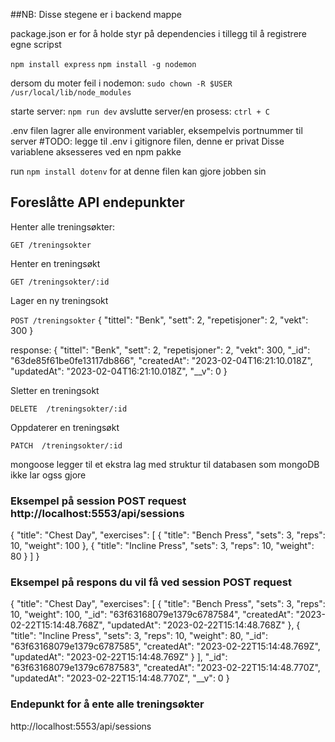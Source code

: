 ##NB: Disse stegene er i backend mappe

package.json er for å holde styr på dependencies i tillegg til å registrere egne scripst

`npm install express`
`npm install -g nodemon`

dersom du moter feil i nodemon: `sudo chown -R $USER /usr/local/lib/node_modules`


starte server: `npm run dev`
avslutte server/en prosess: `ctrl + C`

.env filen lagrer alle environment variabler, eksempelvis portnummer til server
#TODO: legge til .env i gitignore filen, denne er privat
Disse variablene aksesseres ved en npm pakke

run `npm install dotenv` for at denne filen kan gjore jobben sin

## Foreslåtte API endepunkter

Henter alle treningsøkter:

`GET /treningsokter`

Henter en treningsøkt

`GET /treningsokter/:id`

Lager en ny treningsokt

`POST /treningsokter`
{
  "tittel": "Benk",
  "sett": 2,
  "repetisjoner": 2,
  "vekt": 300
}

response: 
{
  "tittel": "Benk",
  "sett": 2,
  "repetisjoner": 2,
  "vekt": 300,
  "_id": "63de85f61be0fe13117db866",
  "createdAt": "2023-02-04T16:21:10.018Z",
  "updatedAt": "2023-02-04T16:21:10.018Z",
  "__v": 0
}

Sletter en treningsokt

`DELETE  /treningsokter/:id`

Oppdaterer en treningsøkt

`PATCH  /treningsokter/:id`


mongoose legger til et ekstra lag med struktur til databasen som mongoDB ikke lar ogss gjore


### Eksempel på session POST request http://localhost:5553/api/sessions

{
  "title": "Chest Day",
  "exercises": [
    {
      "title": "Bench Press",
      "sets": 3,
      "reps": 10,
      "weight": 100
    },
    {
      "title": "Incline Press",
      "sets": 3,
      "reps": 10,
      "weight": 80
    }
  ]
}

### Eksempel på respons du vil få ved session POST request

{
  "title": "Chest Day",
  "exercises": [
    {
      "title": "Bench Press",
      "sets": 3,
      "reps": 10,
      "weight": 100,
      "_id": "63f63168079e1379c6787584",
      "createdAt": "2023-02-22T15:14:48.768Z",
      "updatedAt": "2023-02-22T15:14:48.768Z"
    },
    {
      "title": "Incline Press",
      "sets": 3,
      "reps": 10,
      "weight": 80,
      "_id": "63f63168079e1379c6787585",
      "createdAt": "2023-02-22T15:14:48.769Z",
      "updatedAt": "2023-02-22T15:14:48.769Z"
    }
  ],
  "_id": "63f63168079e1379c6787583",
  "createdAt": "2023-02-22T15:14:48.770Z",
  "updatedAt": "2023-02-22T15:14:48.770Z",
  "__v": 0
}



### Endepunkt for å ente alle treningsøkter

http://localhost:5553/api/sessions



